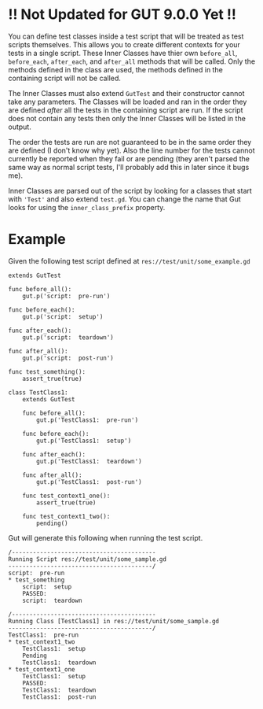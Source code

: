 # !! Not Updated for GUT 9.0.0 Yet !!
You can define test classes inside a test script that will be treated as test scripts themselves.  This allows you to create different contexts for your tests in a single script.  These Inner Classes have thier own `before_all`, `before_each`, `after_each`, and `after_all` methods that will be called.  Only the methods defined in the class are used, the methods defined in the containing script will not be called.

The Inner Classes must also extend `GutTest` and their constructor cannot take any parameters.  The Classes will be loaded and ran in the order they are defined _after_ all the tests in the containing script are run.  If the script does not contain any tests then only the Inner Classes will be listed in the output.

The order the tests are run are not guaranteed to be in the same order they are defined (I don't know why yet).  Also the line number for the tests cannot currently be reported when they fail or are pending (they aren't parsed the same way as normal script tests, I'll probably add this in later since it bugs me).

Inner Classes are parsed out of the script by looking for a classes that start with `'Test'` and also extend `test.gd`.  You can change the name that Gut looks for using the `inner_class_prefix` property.

# Example
Given the following test script defined at `res://test/unit/some_example.gd`
```
extends GutTest

func before_all():
	gut.p('script:  pre-run')

func before_each():
	gut.p('script:  setup')

func after_each():
	gut.p('script:  teardown')

func after_all():
	gut.p('script:  post-run')

func test_something():
	assert_true(true)

class TestClass1:
	extends GutTest

	func before_all():
		gut.p('TestClass1:  pre-run')

	func before_each():
		gut.p('TestClass1:  setup')

	func after_each():
		gut.p('TestClass1:  teardown')

	func after_all():
		gut.p('TestClass1:  post-run')

	func test_context1_one():
		assert_true(true)

	func test_context1_two():
		pending()
```

Gut will generate this following when running the test script.

```
/-----------------------------------------
Running Script res://test/unit/some_sample.gd
-----------------------------------------/
script:  pre-run
* test_something
    script:  setup
    PASSED:
    script:  teardown

/-----------------------------------------
Running Class [TestClass1] in res://test/unit/some_sample.gd
-----------------------------------------/
TestClass1:  pre-run
* test_context1_two
    TestClass1:  setup
    Pending
    TestClass1:  teardown
* test_context1_one
    TestClass1:  setup
    PASSED:
    TestClass1:  teardown
    TestClass1:  post-run
```
